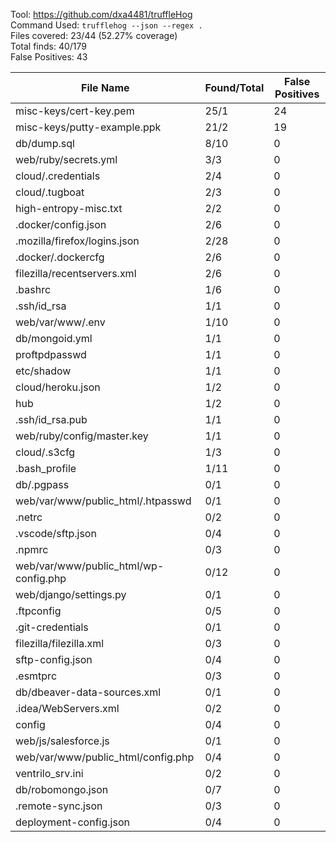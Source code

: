 Tool: https://github.com/dxa4481/truffleHog  
Command Used: `trufflehog --json --regex .`  
Files covered: 23/44 (52.27% coverage)  
Total finds: 40/179  
False Positives: 43  

File Name                              |  Found/Total   | False Positives |
---------------------------------------|----------------|-----------------|
misc-keys/cert-key.pem                 | 25/1 | 24
misc-keys/putty-example.ppk            | 21/2 | 19
db/dump.sql                            | 8/10 | 0
web/ruby/secrets.yml                   | 3/3 | 0
cloud/.credentials                     | 2/4 | 0
cloud/.tugboat                         | 2/3 | 0
high-entropy-misc.txt                  | 2/2 | 0
.docker/config.json                    | 2/6 | 0
.mozilla/firefox/logins.json           | 2/28 | 0
.docker/.dockercfg                     | 2/6 | 0
filezilla/recentservers.xml            | 2/6 | 0
.bashrc                                | 1/6 | 0
.ssh/id_rsa                            | 1/1 | 0
web/var/www/.env                       | 1/10 | 0
db/mongoid.yml                         | 1/1 | 0
proftpdpasswd                          | 1/1 | 0
etc/shadow                             | 1/1 | 0
cloud/heroku.json                      | 1/2 | 0
hub                                    | 1/2 | 0
.ssh/id_rsa.pub                        | 1/1 | 0
web/ruby/config/master.key             | 1/1 | 0
cloud/.s3cfg                           | 1/3 | 0
.bash_profile                          | 1/11 | 0
db/.pgpass                             | 0/1 | 0
web/var/www/public_html/.htpasswd      | 0/1 | 0
.netrc                                 | 0/2 | 0
.vscode/sftp.json                      | 0/4 | 0
.npmrc                                 | 0/3 | 0
web/var/www/public_html/wp-config.php  | 0/12 | 0
web/django/settings.py                 | 0/1 | 0
.ftpconfig                             | 0/5 | 0
.git-credentials                       | 0/1 | 0
filezilla/filezilla.xml                | 0/3 | 0
sftp-config.json                       | 0/4 | 0
.esmtprc                               | 0/3 | 0
db/dbeaver-data-sources.xml            | 0/1 | 0
.idea/WebServers.xml                   | 0/2 | 0
config                                 | 0/4 | 0
web/js/salesforce.js                   | 0/1 | 0
web/var/www/public_html/config.php     | 0/4 | 0
ventrilo_srv.ini                       | 0/2 | 0
db/robomongo.json                      | 0/7 | 0
.remote-sync.json                      | 0/3 | 0
deployment-config.json                 | 0/4 | 0
